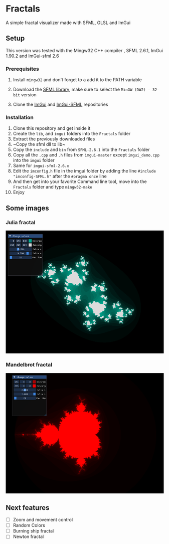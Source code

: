 # Fractals

A simple fractal visualizer made with SFML, GLSL and ImGui

## Setup

This version was tested with the Mingw32 C++ compiler , SFML 2.6.1, ImGui 1.90.2 and ImGui-sfml 2.6

### Prerequisites

1. Install `mingw32` and don't forget to a add it to the PATH variable

2. Download the [SFML library](https://www.sfml-dev.org/download.php), make sure to select the `MinGW (DW2) - 32-bit` version

3. Clone the [ImGui](https://github.com/ocornut/imgui) and [ImGui-SFML](https://github.com/SFML/imgui-sfml) repositories

### Installation

1. Clone this repository and get inside it
2. Create the `lib`, and `imgui` folders into the `Fractals` folder
3. Extract the previously downloaded files
4. ~Copy the sfml dll to lib~ 
5. Copy the `include` and `bin` from `SFML-2.6.1` into the `Fractals` folder
6. Copy all the `.cpp` and `.h` files from `imgui-master` except `imgui_demo.cpp` into the `imgui` folder
7. Same for `imgui-sfml-2.6.x` 
8. Edit the `imconfig.h` file in the imgui folder by adding the line `#include "imconfig-SFML.h"` after the `#pragma once` line
9. And then get into your favorite Command line tool, move into the `Fractals` folder and type `mingw32-make`
10. Enjoy

## Some images

### Julia fractal

![Julia](images/julia.png)

### Mandelbrot fractal

![Mandelbrot](images/mandelbrot.png)

## Next features
- [ ] Zoom and movement control 
- [ ] Random Colors
- [ ] Burning ship fractal
- [ ] Newton fractal